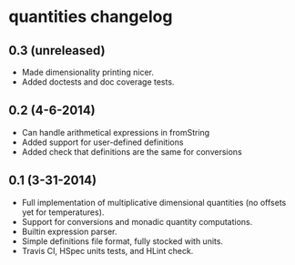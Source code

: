 quantities changelog
====================

0.3 (unreleased)
----------------

- Made dimensionality printing nicer.
- Added doctests and doc coverage tests.


0.2 (4-6-2014)
--------------

- Can handle arithmetical expressions in fromString
- Added support for user-defined definitions
- Added check that definitions are the same for conversions


0.1 (3-31-2014)
---------------

- Full implementation of multiplicative dimensional quantities (no offsets yet
  for temperatures).
- Support for conversions and monadic quantity computations.
- Builtin expression parser.
- Simple definitions file format, fully stocked with units.
- Travis CI, HSpec units tests, and HLint check.
